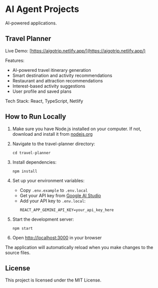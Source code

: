 # AI Agent Projects

AI-powered applications.

## Travel Planner

Live Demo: [https://aigotrip.netlify.app/](https://aigotrip.netlify.app/)

Features:
- AI-powered travel itinerary generation
- Smart destination and activity recommendations
- Restaurant and attraction recommendations
- Interest-based activity suggestions
- User profile and saved plans


Tech Stack: React, TypeScript, Netlify

## How to Run Locally

1. Make sure you have Node.js installed on your computer. If not, download and install it from [nodejs.org](https://nodejs.org/)

2. Navigate to the travel-planner directory:
   ```
   cd travel-planner
   ```

3. Install dependencies:
   ```
   npm install
   ```

4. Set up your environment variables:
   - Copy `.env.example` to `.env.local`
   - Get your API key from [Google AI Studio](https://makersuite.google.com/app/apikey)
   - Add your API key to `.env.local`:
     ```
     REACT_APP_GEMINI_API_KEY=your_api_key_here
     ```

5. Start the development server:
   ```
   npm start
   ```

6. Open [http://localhost:3000](http://localhost:3000) in your browser

The application will automatically reload when you make changes to the source files.

## License

This project is licensed under the MIT License.
